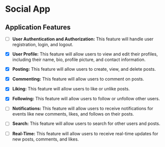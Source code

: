 # Social App

## Application Features

- [ ] **User Authentication and Authorization:** This feature will handle user registration, login, and logout.

- [x] **User Profile:** This feature will allow users to view and edit their profiles, including their name, bio, profile picture, and contact information.

- [x] **Posting:** This feature will allow users to create, view, and delete posts.

- [x] **Commenting:** This feature will allow users to comment on posts.

- [x] **Liking:** This feature will allow users to like or unlike posts.

- [x] **Following:** This feature will allow users to follow or unfollow other users.

- [ ] **Notifications:** This feature will allow users to receive notifications for events like new comments, likes, and follows on their posts.

- [ ] **Search:** This feature will allow users to search for other users and posts.

- [ ] **Real-Time:** This feature will allow users to receive real-time updates for new posts, comments, and likes.
